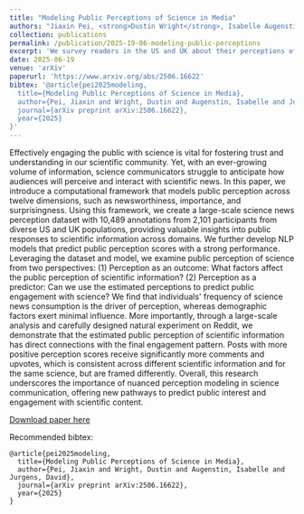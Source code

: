 ```yaml
---
title: "Modeling Public Perceptions of Science in Media"
authors: "Jiaxin Pei, <strong>Dustin Wright</strong>, Isabelle Augenstin, David Jurgens"
collection: publications
permalink: /publication/2025-19-06-modeling-public-perceptions
excerpt: 'We survey readers in the US and UK about their perceptions of science news and develop models to predict science engagement based on this.'
date: 2025-06-19
venue: 'arXiv'
paperurl: 'https://www.arxiv.org/abs/2506.16622'
bibtex: '@article{pei2025modeling,
  title={Modeling Public Perceptions of Science in Media},
  author={Pei, Jiaxin and Wright, Dustin and Augenstin, Isabelle and Jurgens, David},
  journal={arXiv preprint arXiv:2506.16622},
  year={2025}
}'
---
```

Effectively engaging the public with science is vital for fostering trust and understanding in our scientific community. Yet, with an ever-growing volume of information, science communicators struggle to anticipate how audiences will perceive and interact with scientific news. In this paper, we introduce a computational framework that models public perception across twelve dimensions, such as newsworthiness, importance, and surprisingness. Using this framework, we create a large-scale science news perception dataset with 10,489 annotations from 2,101 participants from diverse US and UK populations, providing valuable insights into public responses to scientific information across domains. We further develop NLP models that predict public perception scores with a strong performance. Leveraging the dataset and model, we examine public perception of science from two perspectives: (1) Perception as an outcome: What factors affect the public perception of scientific information? (2) Perception as a predictor: Can we use the estimated perceptions to predict public engagement with science? We find that individuals' frequency of science news consumption is the driver of perception, whereas demographic factors exert minimal influence. More importantly, through a large-scale analysis and carefully designed natural experiment on Reddit, we demonstrate that the estimated public perception of scientific information has direct connections with the final engagement pattern. Posts with more positive perception scores receive significantly more comments and upvotes, which is consistent across different scientific information and for the same science, but are framed differently. Overall, this research underscores the importance of nuanced perception modeling in science communication, offering new pathways to predict public interest and engagement with scientific content.

[Download paper here](https://www.arxiv.org/abs/2506.16622)


Recommended bibtex: 

```
@article{pei2025modeling,
  title={Modeling Public Perceptions of Science in Media},
  author={Pei, Jiaxin and Wright, Dustin and Augenstin, Isabelle and Jurgens, David},
  journal={arXiv preprint arXiv:2506.16622},
  year={2025}
}
```

